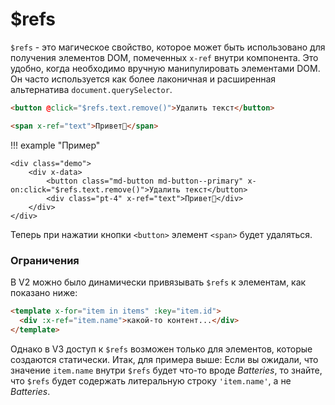 # $refs

`$refs` - это магическое свойство, которое может быть использовано для получения элементов DOM, помеченных `x-ref` внутри компонента. Это удобно, когда необходимо вручную манипулировать элементами DOM. Он часто используется как более лаконичная и расширенная альтернатива `document.querySelector`.

```html
<button @click="$refs.text.remove()">Удалить текст</button>

<span x-ref="text">Привет👋</span>
```

!!! example "Пример"

    <div class="demo">
        <div x-data>
            <button class="md-button md-button--primary" x-on:click="$refs.text.remove()">Удалить текст</button>
            <div class="pt-4" x-ref="text">Привет👋</div>
        </div>
    </div>

Теперь при нажатии кнопки `<button>` элемент `<span>` будет удаляться.

<a name="limitations"></a>

### Ограничения

В V2 можно было динамически привязывать `$refs` к элементам, как показано ниже:

```html
<template x-for="item in items" :key="item.id">
  <div :x-ref="item.name">какой-то контент...</div>
</template>
```

Однако в V3 доступ к `$refs` возможен только для элементов, которые создаются статически. Итак, для примера выше: Если вы ожидали, что значение `item.name` внутри `$refs` будет что-то вроде _Batteries_, то знайте, что `$refs` будет содержать литеральную строку `'item.name'`, а не _Batteries_.

